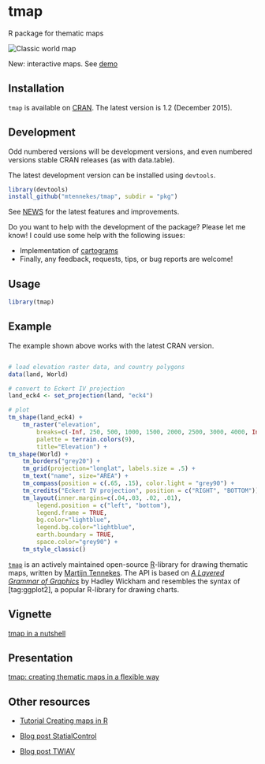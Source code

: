 tmap
===


R package for thematic maps

![Classic world map](http://www.von-tijn.nl/tijn/research/tmap_classic.png)

New: interactive maps. See [demo](http://von-tijn.nl/tijn/research/tmap/tmap_demo.html)

Installation
------------

`tmap` is available on [CRAN](http://cran.r-project.org/package=tmap). The latest version is 1.2 (December 2015).


Development
------------

Odd numbered versions will be development versions, and even numbered versions stable CRAN releases (as with data.table).

The latest development version can be installed using `devtools`.

```r
library(devtools)
install_github("mtennekes/tmap", subdir = "pkg")
```

See [NEWS](https://github.com/mtennekes/tmap/blob/master/pkg/NEWS) for the latest features and improvements.

Do you want to help with the development of the package? Please let me know! I could use some help with the following issues:

* Implementation of [cartograms](https://github.com/mtennekes/tmap/issues/10)
* Finally, any feedback, requests, tips, or bug reports are welcome!


Usage
-----

```r
library(tmap)
```

Example
-----

The example shown above works with the latest CRAN version.

```r

# load elevation raster data, and country polygons
data(land, World)

# convert to Eckert IV projection
land_eck4 <- set_projection(land, "eck4")

# plot
tm_shape(land_eck4) +
	tm_raster("elevation", 
		breaks=c(-Inf, 250, 500, 1000, 1500, 2000, 2500, 3000, 4000, Inf),  
		palette = terrain.colors(9), 
		title="Elevation") +
tm_shape(World) +
	tm_borders("grey20") +
	tm_grid(projection="longlat", labels.size = .5) +
	tm_text("name", size="AREA") +
	tm_compass(position = c(.65, .15), color.light = "grey90") +
	tm_credits("Eckert IV projection", position = c("RIGHT", "BOTTOM")) +
	tm_layout(inner.margins=c(.04,.03, .02, .01), 
		legend.position = c("left", "bottom"), 
		legend.frame = TRUE, 
		bg.color="lightblue", 
		legend.bg.color="lightblue", 
		earth.boundary = TRUE, 
		space.color="grey90") + 
	tm_style_classic()
```


[`tmap`][1] is an actively maintained open-source [R][2]-library for drawing thematic maps, written by [Martijn Tennekes][3]. The API is based on [*A Layered Grammar of Graphics*][4] by Hadley Wickham and resembles the syntax of [tag:ggplot2], a popular R-library for drawing charts.



Vignette
-----
[tmap in a nutshell][6]

Presentation
-----
[tmap: creating thematic maps in a flexible way][10]

Other resources
-----

* [Tutorial Creating maps in R][9]
* [Blog post StatialControl][7]
* [Blog post TWIAV][8]


  [1]: http://cran.r-project.org/web/packages/tmap/index.html
  [2]: http://stackoverflow.com/tags/r/info
  [3]: http://stackoverflow.com/users/1393348/martijn-tennekes
  [4]: http://vita.had.co.nz/papers/layered-grammar.pdf
  [5]: https://github.com/mtennekes/tmap
  [6]: https://cran.r-project.org/web/packages/tmap/vignettes/tmap-nutshell.html
  [7]: http://spatcontrol.net/SpatialControl/2015/11/06/tmap-r-package/
  [8]: http://www.twiav.nl/en/blog0002en.php
  [9]: https://github.com/Robinlovelace/Creating-maps-in-R/raw/master/intro-spatial-rl.pdf
  [10]: http://von-tijn.nl/tijn/research/presentations/tmap_user2015.pdf



